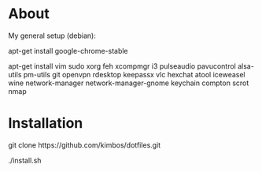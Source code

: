 <h1>About</h1>
My general setup (debian):

apt-get install google-chrome-stable

apt-get install vim sudo xorg feh xcompmgr i3 pulseaudio pavucontrol alsa-utils pm-utils git openvpn rdesktop keepassx vlc hexchat atool iceweasel wine network-manager network-manager-gnome keychain compton scrot nmap

<h1>Installation</h1>
git clone https://github.com/kimbos/dotfiles.git

./install.sh
